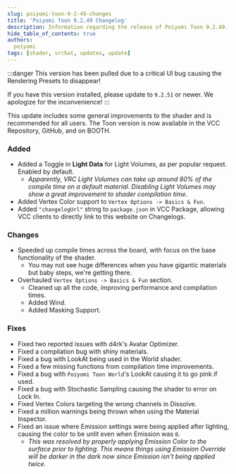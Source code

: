 ```yaml
---
slug: poiyomi-toon-9-2-49-changes
title: 'Poiyomi Toon 9.2.49 Changelog'
description: Information regarding the release of Poiyomi Toon 9.2.49.
hide_table_of_contents: true
authors:
  poiyomi
tags: [shader, vrchat, updates, update]
---
```


:::danger
This version has been pulled due to a critical UI bug causing the Rendering Presets to disappear!

If you have this version installed, please update to `9.2.51` or newer. We apologize for the inconvenience!
:::

This update includes some general improvements to the shader and is recommended for all users. The Toon version is now available in the VCC Repository, GitHub, and on BOOTH.

### Added
- Added a Toggle in **Light Data** for Light Volumes, as per popular request. Enabled by default.
  - *Apparently, VRC Light Volumes can take up around 80% of the compile time on a default material. Disabling Light Volumes may show a great improvement to shader compilation time.* 
- Added Vertex Color support to `Vertex Options -> Basics & Fun`.
- Added `"changelogUrl"` string to `package.json` in VCC Package, allowing VCC clients to directly link to this website on Changelogs.

### Changes
- Speeded up compile times across the board, with focus on the base functionality of the shader.
  - You may not see huge differences when you have gigantic materials but baby steps, we're getting there.
- Overhauled `Vertex Options -> Basics & Fun` section.
  - Cleaned up all the code, improving performance and compilation times.
  - Added Wind.
  - Added Masking Support.

### Fixes
- Fixed two reported issues with d4rk's Avatar Optimizer.
- Fixed a compilation bug with shiny materials.
- Fixed a bug with LookAt being used in the World shader.
- Fixed a few missing functions from compilation time improvements.
- Fixed a bug with `Poiyomi Toon World`'s LookAt causing it to go pink if used.
- Fixed a bug with Stochastic Sampling causing the shader to error on Lock In.
- Fixed Vertex Colors targeting the wrong channels in Dissolve.
- Fixed a million warnings being thrown when using the Material Inspector.
- Fixed an issue where Emission settings were being applied after lighting, causing the color to be unlit even when Emission was `0`.
  - *This was resolved by properly applying Emission Color to the surface prior to lighting. This means things using Emission Override will be darker in the dark now since Emission isn't being applied twice.*